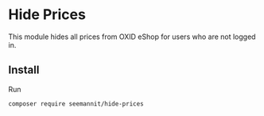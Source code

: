 # Hide Prices

This module hides all prices from OXID eShop for users who are not logged in.

## Install

Run
```bash
composer require seemannit/hide-prices
```
